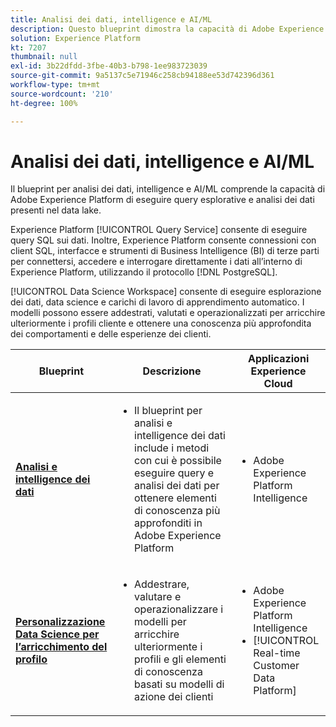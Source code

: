 ```yaml
---
title: Analisi dei dati, intelligence e AI/ML
description: Questo blueprint dimostra la capacità di Adobe Experience Platform di eseguire query esplorative e analisi dei dati presenti nel data lake.
solution: Experience Platform
kt: 7207
thumbnail: null
exl-id: 3b22dfdd-3fbe-40b3-b798-1ee983723039
source-git-commit: 9a5137c5e71946c258cb94188ee53d742396d361
workflow-type: tm+mt
source-wordcount: '210'
ht-degree: 100%

---
```


# Analisi dei dati, intelligence e AI/ML

Il blueprint per analisi dei dati, intelligence e AI/ML comprende la capacità di Adobe Experience Platform di eseguire query esplorative e analisi dei dati presenti nel data lake.

Experience Platform [!UICONTROL Query Service] consente di eseguire query SQL sui dati. Inoltre, Experience Platform consente connessioni con client SQL, interfacce e strumenti di Business Intelligence (BI) di terze parti per connettersi, accedere e interrogare direttamente i dati all’interno di Experience Platform, utilizzando il protocollo [!DNL PostgreSQL].

[!UICONTROL Data Science Workspace] consente di eseguire esplorazione dei dati, data science e carichi di lavoro di apprendimento automatico. I modelli possono essere addestrati, valutati e operazionalizzati per arricchire ulteriormente i profili cliente e ottenere una conoscenza più approfondita dei comportamenti e delle esperienze dei clienti.

| Blueprint | Descrizione | Applicazioni Experience Cloud |
|---|---|---|
| **[Analisi e intelligence dei dati](analysis.md)** | <ul><li>Il blueprint per analisi e intelligence dei dati include i metodi con cui è possibile eseguire query e analisi dei dati per ottenere elementi di conoscenza più approfonditi in Adobe Experience Platform</ul></li> | <ul><li> Adobe Experience Platform Intelligence</ul></li> |
| **[Personalizzazione Data Science per l’arricchimento del profilo](data-science.md)** | <ul><li>Addestrare, valutare e operazionalizzare i modelli per arricchire ulteriormente i profili e gli elementi di conoscenza basati su modelli di azione dei clienti</li></ul> | <ul><li>Adobe Experience Platform Intelligence</li><li> [!UICONTROL Real-time Customer Data Platform]</li></ul> |
